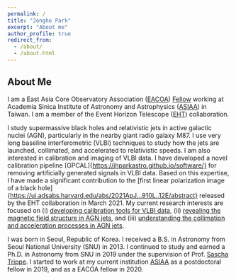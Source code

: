 ```yaml
---
permalink: /
title: "Jongho Park"
excerpt: "About me"
author_profile: true
redirect_from: 
  - /about/
  - /about.html
---
```


## About Me

I am a East Asia Core Observatory Association ([EACOA](https://www.eacoa.net/)) [Fellow](https://www.eacoa.net/fellowship.php) working at Academia Sinica Institute of Astronomy and Astrophysics ([ASIAA](http://www.asiaa.sinica.edu.tw/)) in Taiwan. I am a member of the Event Horizon Telescope ([EHT](https://eventhorizontelescope.org/)) collaboration.

I study supermassive black holes and relativistic jets in active galactic nuclei (AGN), particularly in the nearby giant radio galaxy M87. I use very long baseline interferometric (VLBI) techniques to study how the jets are launched, collimated, and accelerated to relativistic speeds. I am also interested in calibration and imaging of VLBI data. I have developed a novel calibration pipeline [GPCAL]{https://jhparkastro.github.io/software/} for removing artificially generated signals in VLBI data. Based on this expertise, I have made a significant contribution to the [first linear polarization image of a black hole]{https://ui.adsabs.harvard.edu/abs/2021ApJ...910L..12E/abstract} released by the EHT collaboration in March 2021. My current research interests are focused on (i) [developing calibration tools for VLBI data](https://ui.adsabs.harvard.edu/abs/2021ApJ...906...85P/abstract), (ii) [revealing the magnetic field structure in AGN jets](https://ui.adsabs.harvard.edu/abs/2019ApJ...871..257P/abstract), and (iii) [understanding the collimation and acceleration processes in AGN jets](https://ui.adsabs.harvard.edu/abs/2021ApJ...909...76P/abstract).

I was born in Seoul, Republic of Korea. I received a B.S. in Astronomy from Seoul National University (SNU) in 2013. I continued to study and earned a Ph.D. in Astronomy from SNU in 2019 under the supervision of Prof. [Sascha Trippe](http://astro.snu.ac.kr/~trippe/). I started to work at my current institution [ASIAA](http://www.asiaa.sinica.edu.tw/) as a postdoctoral fellow in 2019, and as a EACOA fellow in 2020.

